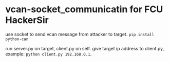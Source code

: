 # vcan-socket_communicatin for FCU HackerSir
use socket to send vcan message from attacker to target.
`pip install python-can`

run server.py on target, client.py on self.
give target ip address to client.py, example: `python client.py 192.168.0.1`.
